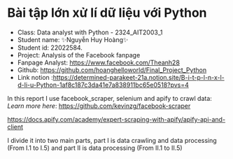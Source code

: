 # Bài tập lớn xử lí dữ liệu với Python
- Class: Data analyst with Python - 2324_AIT2003_1
- Student name: ✨Nguyễn Huy Hoàng✨
- Student id: 22022584.
- Project: Analysis of the Facebook fanpage
- Fanpage Analyst: https://www.facebook.com/Theanh28
- Github: https://github.com/hoanghelloworld/Final_Project_Python
- Link notion :https://determined-parakeet-21a.notion.site/B-i-t-p-l-n-x-l-d-li-u-Python-1af8c187c3da41e7a838911bc65e0518?pvs=4

In this report I use facebook_scraper, selenium and apify to crawl data:
*Learn more here*:
https://github.com/kevinzg/facebook-scraper

https://docs.apify.com/academy/expert-scraping-with-apify/apify-api-and-client

I divide it into two main parts, part I is data crawling and data processing (From I.1 to I.5) and part II is data processing (From II.1 to II.5)
